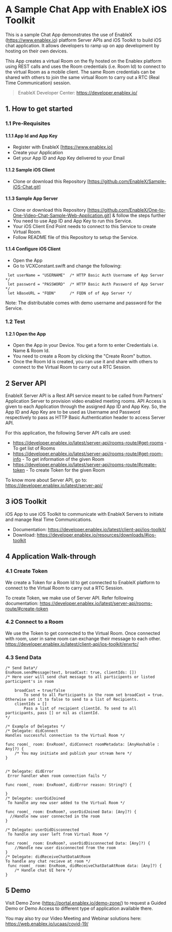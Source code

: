 #  A Sample Chat App with EnableX iOS Toolkit

This is a sample Chat App demonstrates the use of  EnableX (https://www.enablex.io) platform Server APIs and iOS Toolkit to build iOS chat application. It allows developers to ramp up on app development by hosting on their own devices. 

This App creates a virtual Room on the fly  hosted on the Enablex platform using REST calls and uses the Room credentials (i.e. Room Id) to connect to the virtual Room as a mobile client.  The same Room credentials can be shared with others to join the same virtual Room to carry out a RTC (Real Time Communication) session. 

> EnableX Developer Center: https://developer.enablex.io/


## 1. How to get started

### 1.1 Pre-Requisites

#### 1.1.1 App Id and App Key 

* Register with EnableX [https://www.enablex.io] 
* Create your Application
* Get your App ID and App Key delivered to your Email


#### 1.1.2 Sample iOS Client 

* Clone or download this Repository [https://github.com/EnableX/Sample-iOS-Chat.git] 


#### 1.1.3 Sample App Server 

* Clone or download this Repository [https://github.com/EnableX/One-to-One-Video-Chat-Sample-Web-Application.git] & follow the steps further 
* You need to use App ID and App Key to run this Service. 
* Your iOS Client End Point needs to connect to this Service to create Virtual Room.
* Follow README file of this Repository to setup the Service.


#### 1.1.4 Configure iOS Client 

* Open the App
* Go to VCXConstant.swift and change the following:
``` 
 let userName = "USERNAME"  /* HTTP Basic Auth Username of App Server */
 let password = "PASSWORD"  /* HTTP Basic Auth Password of App Server */
 let kBaseURL = "FQDN"      /* FQDN of of App Server */
 ```
 
 Note: The distributable comes with demo username and password for the Service. 

### 1.2 Test

#### 1.2.1 Open the App

* Open the App in your Device. You get a form to enter Credentials i.e. Name & Room Id.
* You need to create a Room by clicking the "Create Room" button.
* Once the Room Id is created, you can use it and share with others to connect to the Virtual Room to carry out a RTC Session.
  
## 2 Server API

EnableX Server API is a Rest API service meant to be called from Partners' Application Server to provision video enabled 
meeting rooms. API Access is given to each Application through the assigned App ID and App Key. So, the App ID and App Key 
are to be used as Username and Password respectively to pass as HTTP Basic Authentication header to access Server API.
 
For this application, the following Server API calls are used: 
* https://developer.enablex.io/latest/server-api/rooms-route/#get-rooms - To get list of Rooms
* https://developer.enablex.io/latest/server-api/rooms-route/#get-room-info - To get information of the given Room
* https://developer.enablex.io/latest/server-api/rooms-route/#create-token - To create Token for the given Room

To know more about Server API, go to:
https://developer.enablex.io/latest/server-api/


## 3 iOS Toolkit

iOS App to use iOS Toolkit to communicate with EnableX Servers to initiate and manage Real Time Communications.  

* Documentation: https://developer.enablex.io/latest/client-api/ios-toolkit/
* Download: https://developer.enablex.io/resources/downloads/#ios-toolkit


## 4 Application Walk-through

### 4.1 Create Token

We create a Token for a Room Id to get connected to EnableX platform to connect to the Virtual Room to carry out a RTC Session.

To create Token, we make use of Server API. Refer following documentation:
https://developer.enablex.io/latest/server-api/rooms-route/#create-token


### 4.2 Connect to a Room

We use the Token to get connected to the Virtual Room. Once connected with room, user in same room can exchange their message to each other.
https://developer.enablex.io/latest/client-api/ios-toolkit/enxrtc/


### 4.3 Send Data
``` 
/* Send Data*/
EnxRoom.sendMessage(text, broadCast: true, clientIds: [])
/* Here user will send chat message to all participents or listed participent's in room

    broadCast = true/false
        To send to all Participants in the room set broadCast = true. Otherwise set it to false to send to a list of Recipients.    
    clientIds = [] 
        Pass a list of recipient clientId. To send to all participants, pass [] or nil as clientId.
*/

/* Example of Delegates */
/* Delegate: didConnect 
Handles successful connection to the Virtual Room */ 

func room(_ room: EnxRoom?, didConnect roomMetadata: [AnyHashable : Any]?) { 
    /* You may initiate and publish your stream here */
} 


/* Delegate: didError
 Error handler when room connection fails */
 
func room(_ room: EnxRoom?, didError reason: String?) { 

} 
/* Delegate: userDidJoined
 To handle any new user added to the Virtual Room */
 
func room(_ room: EnxRoom?, userDidJoined Data: [Any]?) {
  //Handle new user connected in the room
} 

/* Delegate: userDidDisconnected
 To handle any user left from Virtual Room */
  
func room(_ room: EnxRoom?, userDidDisconnected Data: [Any]?) {
    //Handle new user disconnected from the room
}
/* Delegate: didReceiveChatDataAtRoom
To handle any chat recieve at room */
 func room(_ room: EnxRoom, didReceiveChatDataAtRoom data: [Any]?) {
    /* Handle chat UI here */
}
```


## 5 Demo

Visit Demo Zone (https://portal.enablex.io/demo-zone/) to request a Guided Demo or Demo Access to different type of application available there.

You may also try our Video Meeting and Webinar solutions here: https://web.enablex.io/ucaas/covid-19/
